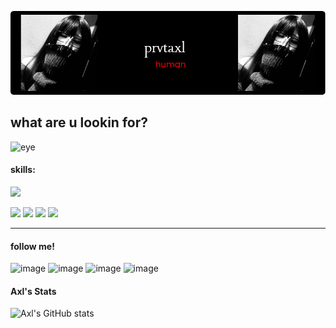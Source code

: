 ![hello](./img/github-header-image.png)
## what are u lookin for?
![eye](https://media3.giphy.com/media/v1.Y2lkPTc5MGI3NjExNmdtZnNkdm9hMmxiYnN6ZTlnbXNic3ljMmxrcWFyZmxlMTY5ZmV5eSZlcD12MV9pbnRlcm5hbF9naWZfYnlfaWQmY3Q9Zw/n3UBd63oVlQLC/giphy.gif)

<!--
**12Ndraaa/12Ndraaa** is a ✨ _special_ ✨ repository because its `README.md` (this file) appears on your GitHub profile.

Here are some ideas to get you started:

- 🔭 I’m currently working on ...
- 🌱 I’m currently learning ...
- 👯 I’m looking to collaborate on ...
- 🤔 I’m looking for help with ...
- 💬 Ask me about ...
- 📫 How to reach me: ...
- 😄 Pronouns: ...
- ⚡ Fun fact: ...
-->

#### skills:
<p align="left">
  <a href="https://skillicons.dev">
    <img src="https://skillicons.dev/icons?i=html,css,php,python,js" />
  </a>
</p>

<img src="https://img.shields.io/badge/HTML5-E34F26?style=for-the-badge&logo=html5&logoColor=white" />
<img src="https://img.shields.io/badge/CSS3-1572B6?style=for-the-badge&logo=css3&logoColor=white" />
<img src="https://img.shields.io/badge/PHP-777BB4?style=for-the-badge&logo=php&logoColor=white" />
<img src="https://img.shields.io/badge/Python-FFD43B?style=for-the-badge&logo=python&logoColor=blue" />

___

#### follow me!
![image](https://img.shields.io/badge/GitHub-100000?style=for-the-badge&logo=github&logoColor=white) ![image](https://img.shields.io/badge/Threads-000000?style=for-the-badge&logo=Threads&logoColor=white)
![image](https://img.shields.io/badge/X-000000?style=for-the-badge&logo=x&logoColor=white) ![image](https://img.shields.io/badge/Instagram-E4405F?style=for-the-badge&logo=instagram&logoColor=white)

#### Axl's Stats
![Axl's GitHub stats](https://github-readme-stats.vercel.app/api?username=12Ndraaa&hide=stars,prs,issues,contribs&show_icons=true&theme=dark)